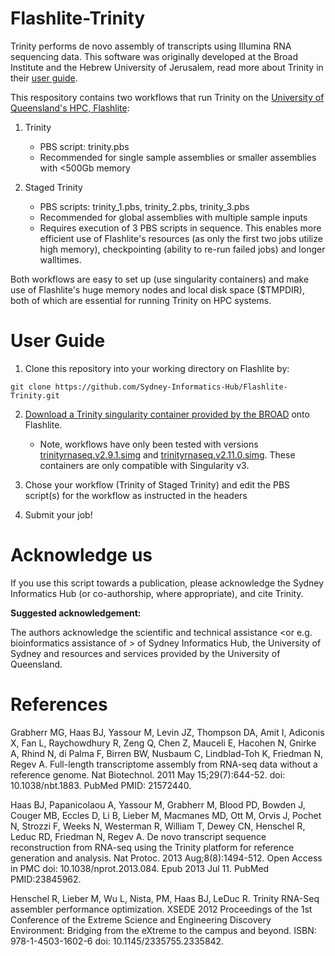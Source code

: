 # Flashlite-Trinity
Trinity performs de novo assembly of transcripts using Illumina RNA sequencing data. This software was originally developed at the Broad Institute and the Hebrew University of Jerusalem, read more about Trinity in their [user guide](https://github.com/trinityrnaseq/trinityrnaseq/wiki). 

This respository contains two workflows that run Trinity on the [University of Queensland's HPC, Flashlite](https://rcc.uq.edu.au/flashlite):

1. Trinity
    * PBS script: trinity.pbs
    * Recommended for single sample assemblies or smaller assemblies with <500Gb memory 
    
2. Staged Trinity
    * PBS scripts: trinity_1.pbs, trinity_2.pbs, trinity_3.pbs
    * Recommended for global assemblies with multiple sample inputs 
    * Requires execution of 3 PBS scripts in sequence. This enables more efficient use of Flashlite's resources (as only the first two jobs utilize high memory), checkpointing (ability to re-run failed jobs) and longer walltimes.

Both workflows are easy to set up (use singularity containers) and make use of Flashlite's huge memory nodes and local disk space ($TMPDIR), both of which are essential for running Trinity on HPC systems.

# User Guide

1. Clone this repository into your working directory on Flashlite by:

  `git clone https://github.com/Sydney-Informatics-Hub/Flashlite-Trinity.git`
  
2. [Download a Trinity singularity container provided by the BROAD](https://data.broadinstitute.org/Trinity/TRINITY_SINGULARITY/) onto Flashlite. 
   * Note, workflows have only been tested with versions [trinityrnaseq.v2.9.1.simg](https://data.broadinstitute.org/Trinity/TRINITY_SINGULARITY/trinityrnaseq.v2.9.0.simg) and [trinityrnaseq.v2.11.0.simg](https://data.broadinstitute.org/Trinity/TRINITY_SINGULARITY/trinityrnaseq.v2.11.0.simg). These containers are only compatible with Singularity v3.
   
3. Chose your workflow (Trinity of Staged Trinity) and edit the PBS script(s) for the workflow as instructed in the headers

4. Submit your job!

# Acknowledge us

If you use this script towards a publication, please acknowledge the Sydney Informatics Hub (or co-authorship, where appropriate), and cite Trinity.

__Suggested acknowledgement:__

The authors acknowledge the scientific and technical assistance <or e.g. bioinformatics assistance of <PERSON>> of Sydney Informatics Hub, the University of Sydney and resources and services provided by the University of Queensland.

# References

Grabherr MG, Haas BJ, Yassour M, Levin JZ, Thompson DA, Amit I, Adiconis X, Fan L, Raychowdhury R, Zeng Q, Chen Z, Mauceli E, Hacohen N, Gnirke A, Rhind N, di Palma F, Birren BW, Nusbaum C, Lindblad-Toh K, Friedman N, Regev A. Full-length transcriptome assembly from RNA-seq data without a reference genome. Nat Biotechnol. 2011 May 15;29(7):644-52. doi: 10.1038/nbt.1883. PubMed PMID: 21572440.

Haas BJ, Papanicolaou A, Yassour M, Grabherr M, Blood PD, Bowden J, Couger MB, Eccles D, Li B, Lieber M, Macmanes MD, Ott M, Orvis J, Pochet N, Strozzi F, Weeks N, Westerman R, William T, Dewey CN, Henschel R, Leduc RD, Friedman N, Regev A. De novo transcript sequence reconstruction from RNA-seq using the Trinity platform for reference generation and analysis. Nat Protoc. 2013 Aug;8(8):1494-512. Open Access in PMC doi: 10.1038/nprot.2013.084. Epub 2013 Jul 11. PubMed PMID:23845962.

Henschel R, Lieber M, Wu L, Nista, PM, Haas BJ, LeDuc R. Trinity RNA-Seq assembler performance optimization. XSEDE 2012 Proceedings of the 1st Conference of the Extreme Science and Engineering Discovery Environment: Bridging from the eXtreme to the campus and beyond. ISBN: 978-1-4503-1602-6 doi: 10.1145/2335755.2335842.
